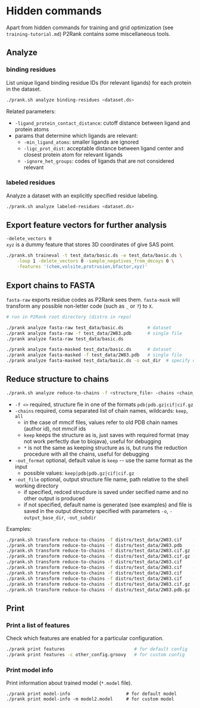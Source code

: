 
# Hidden commands

Apart from hidden commands for training and grid optimization (see `training-tutorial.md`) P2Rank contains some miscellaneous tools. 

## Analyze

### binding residues
List unique ligand binding residue IDs (for relevant ligands) for each protein in the dataset.
~~~sh
./prank.sh analyze binding-residues <dataset.ds>
~~~
Related parameters:
- `-ligand_protein_contact_distance`: cutoff distance between ligand and protein atoms
- params that determine which ligands are relevant:  
  - `-min_ligand_atoms`: smaller ligands are ignored
  - `-ligc_prot_dist`: acceptable distance between ligand center and closest protein atom for relevant ligands
  - `-ignore_het_groups`: codes of ligands that are not considered relevant


### labeled residues

Analyze a dataset with an explicitly specified residue labeling.

~~~sh
./prank.sh analyze labeled-residues <dataset.ds>
~~~


## Export feature vectors for further analysis

`-delete_vectors 0`           
`xyz` is a dummy feature that stores 3D coordinates of give SAS point.   

~~~sh
./prank.sh traineval -t test_data/basic.ds -e test_data/basic.ds \
    -loop 1 -delete_vectors 0 -sample_negatives_from_decoys 0 \
    -features '(chem,volsite,protrusion,bfactor,xyz)'
~~~


## Export chains to FASTA
                           
`fasta-raw` exports residue codes as P2Rank sees them.
`fasta-mask` will transform any possible non-letter code (such as `_` or `?`) to `X`.

~~~sh
# run in P2Rank root directory (distro in repo)

./prank analyze fasta-raw test_data/basic.ds         # dataset
./prank analyze fasta-raw -f test_data/2W83.pdb      # single file
./prank analyze fasta-raw test_data/basic.ds 

./prank analyze fasta-masked test_data/basic.ds      # dataset
./prank analyze fasta-masked -f test_data/2W83.pdb   # single file
./prank analyze fasta-masked test_data/basic.ds -o out_dir  # specify output directory
~~~
   

## Reduce structure to chains

~~~sh
./prank.sh analyze reduce-to-chains -f <structure_file> -chains <chain_names> -out_format <format_file_extension> -out_file <file_name>
~~~
* `-f <>` required, structure fie in one of the formats `pdb|pdb.gz|cif|cif.gz`
* `-chains` required, coma separated list of chain names, wildcards: `keep`, `all`
  * in the case of mmcif files, values refer to old PDB chain names (author id), not mmcif ids
  * `keep` keeps the structure as is, just saves with required format (may not work perfectly due to biojava), useful for debugging
  * `*` is not the same as keeping structure as is, but runs the reduction procedure with all the chains, useful for debugging
* `-out_format` optional, default value is `keep` -- use the same format as the input 
  * possible values: `keep|pdb|pdb.gz|cif|cif.gz`
* `-out_file` optional, output structure file name, path relative to the shell working directory
  * if specified, redced strucdure is saved under secified name and no other output is produced
  * if not specified, default name is generated (see examples) and file is saved in the output directory specified with parameters `-o`, `-output_base_dir`, `-out_subdir`
     
Examples:
~~~sh
./prank.sh transform reduce-to-chains -f distro/test_data/2W83.cif    -chains A                                                 # output: <out_dir>/2W83_A.cif
./prank.sh transform reduce-to-chains -f distro/test_data/2W83.pdb    -chains A                                                 # output: <out_dir>/2W83_A.pdb
./prank.sh transform reduce-to-chains -f distro/test_data/2W83.cif.gz -chains A,B                                               # output: <out_dir>/2W83_A,B.cif.gz
./prank.sh transform reduce-to-chains -f distro/test_data/2W83.cif.gz -chains A,B  -out_file distro/test_output/2W83_A,B.cif.gz # output: distro/test_output/2W83_A,B.cif.gz
./prank.sh transform reduce-to-chains -f distro/test_data/2W83.cif    -chains keep                                              # output: <out_dir>/2W83.cif
./prank.sh transform reduce-to-chains -f distro/test_data/2W83.cif    -chains keep -out_format pdb.gz                           # output: <out_dir>/2W83.pdb.gz
./prank.sh transform reduce-to-chains -f distro/test_data/2W83.cif    -chains all                                               # output: <out_dir>/2W83_all.cif
./prank.sh transform reduce-to-chains -f distro/test_data/2W83.cif    -chains A    -out_format keep                             # output: <out_dir>/2W83_A.cif
./prank.sh transform reduce-to-chains -f distro/test_data/2W83.cif.gz -chains A    -out_format pdb.gz                           # output: <out_dir>/2W83_A.pdb.gz
./prank.sh transform reduce-to-chains -f distro/test_data/2W83.pdb.gz -chains A,B  -out_format cif                              # output: <out_dir>/2W83_A,B.cif
~~~

## Print
            

### Print a list of features

Check which features are enabled for a particular configuration.

~~~sh
./prank print features                          # for default config
./prank print features -c other_config.groovy   # for custom config
~~~

### Print model info

Print information about trained model (`*.model` file).

~~~
./prank print model-info                     # for default model
./prank print model-info -m model2.model     # for custom model
~~~